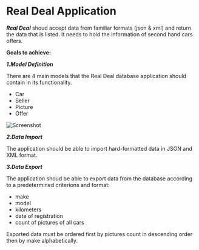 # Real Deal Application

**_Real Deal_** shoud accept data from familiar formats (json & xml) and return the data that is listed. It needs to hold the information of second hand cars offers.

**Goals to achieve:**

**_1.Model Definition_**

There are 4 main models that the Real Deal database application should contain in its functionality.

- Car
- Seller
- Picture
- Offer

![Screenshot](RealDeal_EER_Diagram_EER_Diagram.png)

**_2.Data Import_**

The application should be able to import hard-formatted data in JSON and XML format.

**_3.Data Export_**

The application shoud be able to export data from the database according to a predetermined criterions and format:

- make
- model
- kilometers
- date of registration
- count of pictures of all cars

Exported data must be ordered first by pictures count in descending order then by make alphabetically.